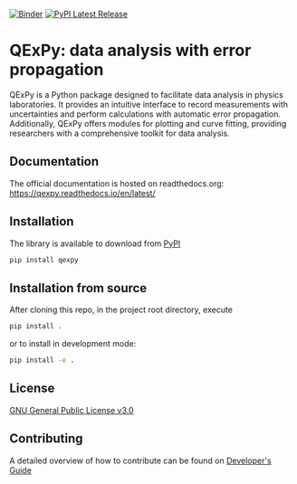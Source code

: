 [![Binder](https://mybinder.org/badge_logo.svg)](https://mybinder.org/v2/gh/Queens-Physics/qexpy/master)
[![PyPI Latest Release](https://img.shields.io/pypi/v/pandas.svg)](https://pypi.org/project/qexpy/)

# QExPy: data analysis with error propagation

QExPy is a Python package designed to facilitate data analysis in physics laboratories. It provides
an intuitive interface to record measurements with uncertainties and perform calculations with
automatic error propagation. Additionally, QExPy offers modules for plotting and curve fitting,
providing researchers with a comprehensive toolkit for data analysis.

## Documentation

The official documentation is hosted on readthedocs.org: https://qexpy.readthedocs.io/en/latest/

## Installation

The library is available to download from [PyPI](https://pypi.org/project/qexpy)

```sh
pip install qexpy
```

## Installation from source

After cloning this repo, in the project root directory, execute

```sh
pip install .
```

or to install in development mode:

```sh
pip install -e .
```

## License

[GNU General Public License v3.0](LICENSE)

## Contributing

A detailed overview of how to contribute can be found
on [Developer's Guide](https://qexpy.readthedocs.io/en/latest/dev/index.html)
